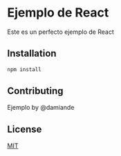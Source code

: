 # Ejemplo de React

Este es un perfecto ejemplo de React

## Installation

```bash
npm install
```

## Contributing
Ejemplo by @damiande

## License
[MIT](https://choosealicense.com/licenses/mit/)